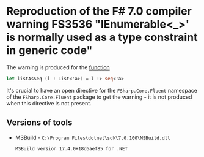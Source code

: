 # Reproduction of the F# 7.0 compiler warning FS3536 "IEnumerable<_>' is normally used as a type constraint in generic code"

The warning is produced for the [function](https://github.com/Thecentury/FSharp-Warning-FS3536/blob/master/Project/Prelude.fs#L8)
```fsharp
let listAsSeq (l : List<'a>) = l :> seq<'a>
```

It's crucial to have an open directive for the `FSharp.Core.Fluent` namespace of the `FSharp.Core.Fluent` package to get the warning - it is not produced when this directive is not present.

## Versions of tools

- MSBuild - `C:\Program Files\dotnet\sdk\7.0.100\MSBuild.dll`
    
    `MSBuild version 17.4.0+18d5aef85 for .NET`
